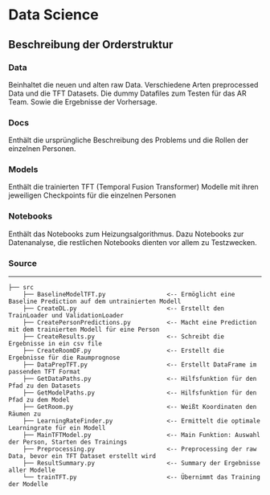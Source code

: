 # Data Science 

## Beschreibung der Orderstruktur

### Data
Beinhaltet die neuen und alten raw Data.
Verschiedene Arten preprocessed Data und die TFT Datasets.
Die dummy Datafiles zum Testen für das AR Team.
Sowie die Ergebnisse der Vorhersage.


### Docs
Enthält die ursprüngliche Beschreibung des Problems und
die Rollen der einzelnen Personen.


### Models
Enthält die trainierten TFT (Temporal Fusion Transformer) Modelle mit ihren jeweiligen Checkpoints
für die einzelnen Personen


### Notebooks
Enthält das Notebooks zum Heizungsalgorithmus.
Dazu Notebooks zur Datenanalyse, 
die restlichen Notebooks dienten vor allem zu Testzwecken.


### Source
------------
```
├── src
    ├── BaselineModelTFT.py                 <-- Ermöglicht eine Baseline Prediction auf dem untrainierten Modell
    ├── CreateDL.py                         <-- Erstellt den TrainLoader und ValidationLoader
    ├── CreatePersonPredictions.py          <-- Macht eine Prediction mit dem trainierten Modell für eine Person
    ├── CreateResults.py                    <-- Schreibt die Ergebnisse in ein csv file
    ├── CreateRoomDF.py                     <-- Erstellt die Ergebnisse für die Raumprognose
    ├── DataPrepTFT.py                      <-- Erstellt DataFrame im passenden TFT Format
    ├── GetDataPaths.py                     <-- Hilfsfunktion für den Pfad zu den Datasets
    ├── GetModelPaths.py                    <-- Hilfsfunktion für den Pfad zu dem Model
    ├── GetRoom.py                          <-- Weißt Koordinaten den Räumen zu
    ├── LearningRateFinder.py               <-- Ermittelt die optimale Learningrate für ein Modell
    ├── MainTFTModel.py                     <-- Main Funktion: Auswahl der Person, Starten des Trainings
    ├── Preprocessing.py                    <-- Preprocessing der raw Data, bevor ein TFT Dataset erstellt wird 
    ├── ResultSummary.py                    <-- Summary der Ergebnisse aller Modelle
    └── trainTFT.py                         <-- Übernimmt das Training der Modelle
```